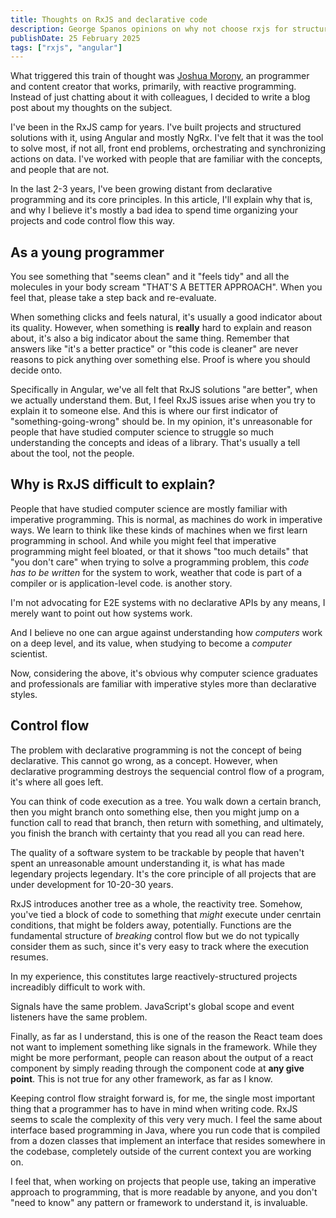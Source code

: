 ```yaml
---
title: Thoughts on RxJS and declarative code
description: George Spanos opinions on why not choose rxjs for structuring your front end interactivity.
publishDate: 25 February 2025
tags: ["rxjs", "angular"]
---
```


What triggered this train of thought was [Joshua Morony](https://www.youtube.com/@JoshuaMorony), an programmer and content creator that works, primarily, with reactive programming. Instead of just chatting about it with colleagues, I decided to write a blog post about my thoughts on the subject.

I've been in the RxJS camp for years. I've built projects and structured solutions with it, using Angular and mostly NgRx. I've felt that it was the tool to solve most,
if not all, front end problems, orchestrating and synchronizing actions on data. I've worked with people that are familiar with the concepts, and people that are not.

In the last 2-3 years, I've been growing distant from declarative programming and its core principles. In this article, I'll explain why that is, and why I believe it's mostly a bad idea to spend time organizing your projects and code control flow this way.

## As a young programmer

You see something that "seems clean" and it "feels tidy" and all the molecules in your body scream "THAT'S A BETTER APPROACH". When you feel that, please take a step back and re-evaluate. 

When something clicks and feels natural, it's usually a good indicator about its quality. However, when something is **really** hard to explain and reason about, it's also a big indicator about the same thing. Remember that answers like "it's a better practice" or "this code is cleaner" are never reasons to pick anything over something else. Proof is where you should decide onto.

Specifically in Angular, we've all felt that RxJS solutions "are better", when we actually understand them. But, I feel RxJS issues arise when you try to explain it to someone else. And this is where our first indicator of "something-going-wrong" should be. In my opinion, it's unreasonable for people that have studied computer science to struggle so much understanding the concepts and ideas of a library. That's usually a tell about the tool, not the people.

## Why is RxJS difficult to explain?

People that have studied computer science are mostly familiar with imperative programming. This is normal, as machines do work in imperative ways. We learn to think like these kinds of machines when we first learn programming in school. And while you might feel that imperative programming might feel bloated, or that it shows "too much details" that "you don't care" when trying to solve a programming problem, this _code has to be written_ for the system to work, weather that code is part of a compiler or is application-level code. is another story. 

I'm not advocating for E2E systems with no declarative APIs by any means, I merely want to point out how systems work.

And I believe no one can argue against understanding how _computers_ work on a deep level, and its value, when studying to become a _computer_ scientist.

Now, considering the above, it's obvious why computer science graduates and professionals are familiar with imperative styles more than declarative styles.

## Control flow

The problem with declarative programming is not the concept of being declarative. This cannot go wrong, as a concept. However, when declarative programming destroys the sequencial control flow of a program, it's where all goes left.

You can think of code execution as a tree. You walk down a certain branch, then you might branch onto something else, then you might jump on a function call to read that branch, then return with something, and ultimately, you finish the branch with certainty that you read all you can read here.

The quality of a software system to be trackable by people that haven't spent an unreasonable amount understanding it, is what has made legendary projects legendary. It's the core principle of all projects that are under development for 10-20-30 years. 

RxJS introduces another tree as a whole, the reactivity tree. Somehow, you've tied a block of code to something that _might_ execute under cenrtain conditions, that might be folders away, potentially. Functions are the fundamental structure of _breaking_ control flow but we do not typically consider them as such, since it's very easy to track where the execution resumes. 

In my experience, this constitutes large reactively-structured projects increadibly difficult to work with.

Signals have the same problem.
JavaScript's global scope and event listeners have the same problem.

Finally, as far as I understand, this is one of the reason the React team does not want to implement something like signals in the framework. While they might be more performant, people can reason about the output of a react component by simply reading through the component code at **any give point**. This is not true for any other framework, as far as I know.

Keeping control flow straight forward is, for me, the single most important thing that a programmer has to have in mind when writing code. RxJS seems to scale the complexity of this very very much. I feel the same about interface based programming in Java, where you run code that is compiled from a dozen classes that implement an interface that resides somewhere in the codebase, completely outside of the current context you are working on.

I feel that, when working on projects that people use, taking an imperative approach to programming, that is more readable by anyone, and you don't "need to know" any pattern or framework to understand it, is invaluable. 

